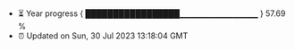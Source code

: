 - ⏳ Year progress { █████████████████▁▁▁▁▁▁▁▁▁▁▁▁▁ } 57.69 %
- ⏰ Updated on Sun, 30 Jul 2023 13:18:04 GMT

